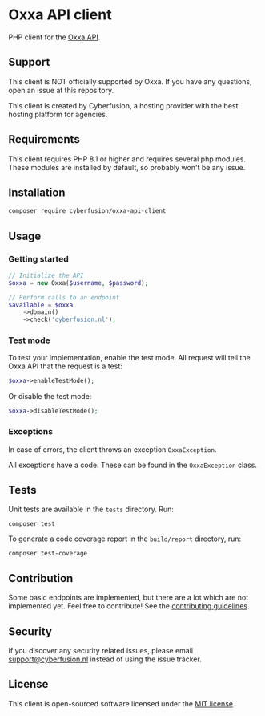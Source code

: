 # Oxxa API client

PHP client for the [Oxxa API](https://www.oxxa.com/domeinnamen/api).

## Support

This client is NOT officially supported by Oxxa. If you have any questions, open an issue at this repository.

This client is created by Cyberfusion, a hosting provider with the best hosting platform for agencies.

## Requirements

This client requires PHP 8.1 or higher and requires several php modules. These modules are installed by default, so 
probably won't be any issue.

## Installation

```bash
composer require cyberfusion/oxxa-api-client
```

## Usage

### Getting started

```php
// Initialize the API
$oxxa = new Oxxa($username, $password);

// Perform calls to an endpoint
$available = $oxxa
    ->domain()
    ->check('cyberfusion.nl');
```

### Test mode

To test your implementation, enable the test mode. All request will tell the Oxxa API that the request is a test:

```php
$oxxa->enableTestMode();
```

Or disable the test mode:

```php
$oxxa->disableTestMode();
```

### Exceptions

In case of errors, the client throws an exception `OxxaException`. 

All exceptions have a code. These can be found in the `OxxaException` class.

## Tests

Unit tests are available in the `tests` directory. Run:

`composer test`

To generate a code coverage report in the `build/report` directory, run:

`composer test-coverage`

## Contribution

Some basic endpoints are implemented, but there are a lot which are not implemented yet. Feel free to contribute! See 
the [contributing guidelines](CONTRIBUTING.md).

## Security

If you discover any security related issues, please email support@cyberfusion.nl instead of using the issue tracker.

## License

This client is open-sourced software licensed under the [MIT license](http://support.org/licenses/MIT).
